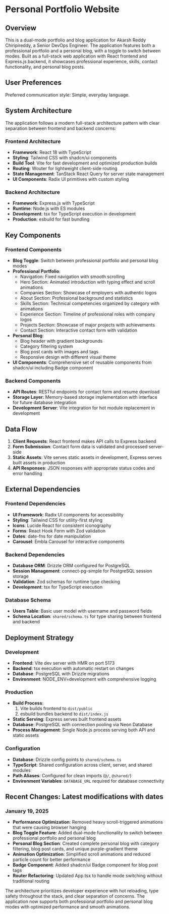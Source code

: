 # Personal Portfolio Website

## Overview

This is a dual-mode portfolio and blog application for Akarsh Reddy Chiripireddy, a Senior DevOps Engineer. The application features both a professional portfolio and a personal blog, with a toggle to switch between modes. Built as a full-stack web application with React frontend and Express.js backend, it showcases professional experience, skills, contact functionality, and personal blog posts.

## User Preferences

Preferred communication style: Simple, everyday language.

## System Architecture

The application follows a modern full-stack architecture pattern with clear separation between frontend and backend concerns:

### Frontend Architecture
- **Framework**: React 18 with TypeScript
- **Styling**: Tailwind CSS with shadcn/ui components
- **Build Tool**: Vite for fast development and optimized production builds
- **Routing**: Wouter for lightweight client-side routing
- **State Management**: TanStack React Query for server state management
- **UI Components**: Radix UI primitives with custom styling

### Backend Architecture
- **Framework**: Express.js with TypeScript
- **Runtime**: Node.js with ES modules
- **Development**: tsx for TypeScript execution in development
- **Production**: esbuild for fast bundling

## Key Components

### Frontend Components
- **Blog Toggle**: Switch between professional portfolio and personal blog modes
- **Professional Portfolio**:
  - Navigation: Fixed navigation with smooth scrolling
  - Hero Section: Animated introduction with typing effect and scroll animations
  - Companies Section: Showcase of employers with authentic logos
  - About Section: Professional background and statistics
  - Skills Section: Technical competencies organized by category with animations
  - Experience Section: Timeline of professional roles with company logos
  - Projects Section: Showcase of major projects with achievements
  - Contact Section: Interactive contact form with validation
- **Personal Blog**: 
  - Blog header with gradient backgrounds
  - Category filtering system
  - Blog post cards with images and tags
  - Responsive design with different visual theme
- **UI Components**: Comprehensive set of reusable components from shadcn/ui including Badge component

### Backend Components
- **API Routes**: RESTful endpoints for contact form and resume download
- **Storage Layer**: Memory-based storage implementation with interface for future database integration
- **Development Server**: Vite integration for hot module replacement in development

## Data Flow

1. **Client Requests**: React frontend makes API calls to Express backend
2. **Form Submission**: Contact form data is validated and processed server-side
3. **Static Assets**: Vite serves static assets in development, Express serves built assets in production
4. **API Responses**: JSON responses with appropriate status codes and error handling

## External Dependencies

### Frontend Dependencies
- **UI Framework**: Radix UI components for accessibility
- **Styling**: Tailwind CSS for utility-first styling
- **Icons**: Lucide React for consistent iconography
- **Forms**: React Hook Form with Zod validation
- **Dates**: date-fns for date manipulation
- **Carousel**: Embla Carousel for interactive components

### Backend Dependencies
- **Database ORM**: Drizzle ORM configured for PostgreSQL
- **Session Management**: connect-pg-simple for PostgreSQL session storage
- **Validation**: Zod schemas for runtime type checking
- **Development**: tsx for TypeScript execution

### Database Schema
- **Users Table**: Basic user model with username and password fields
- **Schema Location**: `shared/schema.ts` for type sharing between frontend and backend

## Deployment Strategy

### Development
- **Frontend**: Vite dev server with HMR on port 5173
- **Backend**: tsx execution with automatic restart on changes
- **Database**: PostgreSQL with Drizzle migrations
- **Environment**: NODE_ENV=development with comprehensive logging

### Production
- **Build Process**: 
  1. Vite builds frontend to `dist/public`
  2. esbuild bundles backend to `dist/index.js`
- **Static Serving**: Express serves built frontend assets
- **Database**: PostgreSQL with connection pooling via Neon Database
- **Process Management**: Single Node.js process serving both API and static assets

### Configuration
- **Database**: Drizzle config points to `shared/schema.ts`
- **TypeScript**: Shared configuration across client, server, and shared modules
- **Path Aliases**: Configured for clean imports (`@/`, `@shared/`)
- **Environment Variables**: `DATABASE_URL` required for database connectivity

## Recent Changes: Latest modifications with dates

### January 19, 2025
- **Performance Optimization**: Removed heavy scroll-triggered animations that were causing browser hanging
- **Blog Toggle Feature**: Added dual-mode functionality to switch between professional portfolio and personal blog
- **Personal Blog Section**: Created complete personal blog with category filtering, blog post cards, and unique purple-gradient theme
- **Animation Optimization**: Simplified scroll animations and reduced particle count for better performance
- **Badge Component**: Added shadcn/ui Badge component for blog post tags
- **Router Refactoring**: Updated App.tsx to handle mode switching without traditional routing

The architecture prioritizes developer experience with hot reloading, type safety throughout the stack, and clear separation of concerns. The application now supports both professional portfolio and personal blog modes with optimized performance and smooth animations.